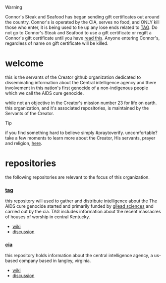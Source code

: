 > [!WARNING]
> Connor's Steak and Seafood has began sending gift certificates out around the country. Connor's is operated by the CIA, serves no food, and ONLY kill those who enter, it is being used to tie up any lose ends related to [TAG](https://GitHub.com/sevenfalling/TAG).
> Do not go to Connor's Steak and Seafood to use a gift certificate or regift a Connor's gift certificate until you have [read this](https://github.com/sevenfalling/tag/discussions/31). Anyone entering Connor's, regardless of name on gift certificate will be killed. 

# welcome
this is the servants of the Creator github organization dedicated to disseminating information about the Central intelligence agency and there involvement in this nation's first genocide of a non-indigenous people which we call the AIDS cure genocide. 

while not an objective in the Creator's mission number 23 for life on earth.  this organization, and it's associated repositories, is maintained by the Servants of the Creator.

> [!TIP]
> if you find something hard to believe simply #praytoverify.  uncomfortable? take a few moments to learn more about the Creator, His servants, prayer and religion, [here](https://github.com/sevenfalling/mission23/wiki/about-the-Creator,-His-servants,-prayer-and-religion).

# repositories
the following repositories are relevant to the focus of this organization. 

### [tag](https://github.com/sevenfalling/tag)
this repository will used to gather and distribute intelligence about the The AIDS cure genocide started and primarily funded by [gilead sciences](https://www.gilead.com/) and carried out by the cia.
TAG includes information about the recent massacres of houses of worship in central Kentucky.  
* [wiki](https://github.com/sevenfalling/tag/wiki)
* [discussion](https://github.com/sevenfalling/tag/discussions)

### [cia](https://github.com/sevenfalling/cia)
this repository holds information about the central intelligence agency, a us-based company based in langley, virginia.
* [wiki](https://github.com/sevenfalling/cia/wiki)
* [discussion](https://github.com/sevenfalling/cia/discussions)
